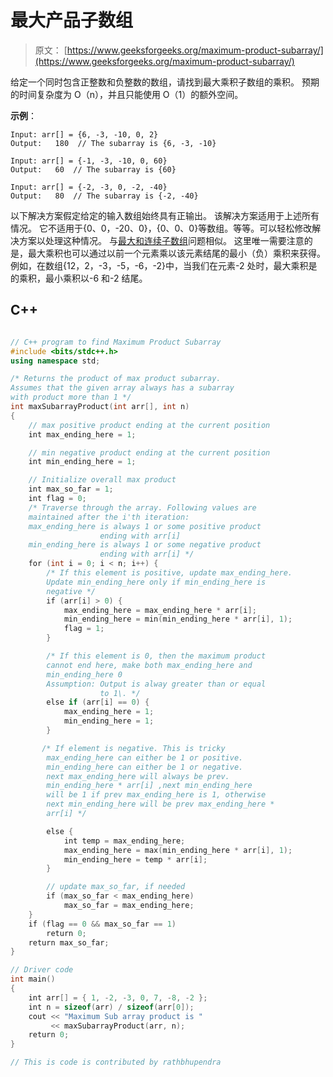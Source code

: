 # 最大产品子数组

> 原文： [https://www.geeksforgeeks.org/maximum-product-subarray/](https://www.geeksforgeeks.org/maximum-product-subarray/)

给定一个同时包含正整数和负整数的数组，请找到最大乘积子数组的乘积。 预期的时间复杂度为 O（n），并且只能使用 O（1）的额外空间。

**示例**：

```
Input: arr[] = {6, -3, -10, 0, 2}
Output:   180  // The subarray is {6, -3, -10}

Input: arr[] = {-1, -3, -10, 0, 60}
Output:   60  // The subarray is {60}

Input: arr[] = {-2, -3, 0, -2, -40}
Output:   80  // The subarray is {-2, -40}

```



以下解决方案假定给定的输入数组始终具有正输出。 该解决方案适用于上述所有情况。 它不适用于{0、0，-20、0}，{0、0、0}等数组。等等。可以轻松修改解决方案以处理这种情况。
与[最大和连续子数组](https://www.geeksforgeeks.org/largest-sum-contiguous-subarray/)问题相似。 这里唯一需要注意的是，最大乘积也可以通过以前一个元素乘以该元素结尾的最小（负）乘积来获得。 例如，在数组{12，2，-3，-5，-6，-2}中，当我们在元素-2 处时，最大乘积是的乘积，最小乘积以-6 和-2 结尾。

## C++ 

```cpp

// C++ program to find Maximum Product Subarray 
#include <bits/stdc++.h> 
using namespace std; 

/* Returns the product of max product subarray.  
Assumes that the given array always has a subarray  
with product more than 1 */
int maxSubarrayProduct(int arr[], int n) 
{ 
    // max positive product ending at the current position 
    int max_ending_here = 1; 

    // min negative product ending at the current position 
    int min_ending_here = 1; 

    // Initialize overall max product 
    int max_so_far = 1; 
    int flag = 0; 
    /* Traverse through the array. Following values are  
    maintained after the i'th iteration:  
    max_ending_here is always 1 or some positive product  
                    ending with arr[i]  
    min_ending_here is always 1 or some negative product  
                    ending with arr[i] */
    for (int i = 0; i < n; i++) { 
        /* If this element is positive, update max_ending_here.  
        Update min_ending_here only if min_ending_here is  
        negative */
        if (arr[i] > 0) { 
            max_ending_here = max_ending_here * arr[i]; 
            min_ending_here = min(min_ending_here * arr[i], 1); 
            flag = 1; 
        } 

        /* If this element is 0, then the maximum product  
        cannot end here, make both max_ending_here and  
        min_ending_here 0  
        Assumption: Output is alway greater than or equal  
                    to 1\. */
        else if (arr[i] == 0) { 
            max_ending_here = 1; 
            min_ending_here = 1; 
        } 

       /* If element is negative. This is tricky   
        max_ending_here can either be 1 or positive.   
        min_ending_here can either be 1 or negative.   
        next max_ending_here will always be prev.   
        min_ending_here * arr[i] ,next min_ending_here   
        will be 1 if prev max_ending_here is 1, otherwise   
        next min_ending_here will be prev max_ending_here *   
        arr[i] */

        else { 
            int temp = max_ending_here; 
            max_ending_here = max(min_ending_here * arr[i], 1); 
            min_ending_here = temp * arr[i]; 
        } 

        // update max_so_far, if needed 
        if (max_so_far < max_ending_here) 
            max_so_far = max_ending_here; 
    } 
    if (flag == 0 && max_so_far == 1) 
        return 0; 
    return max_so_far; 
} 

// Driver code 
int main() 
{ 
    int arr[] = { 1, -2, -3, 0, 7, -8, -2 }; 
    int n = sizeof(arr) / sizeof(arr[0]); 
    cout << "Maximum Sub array product is "
         << maxSubarrayProduct(arr, n); 
    return 0; 
} 

// This is code is contributed by rathbhupendra 

```